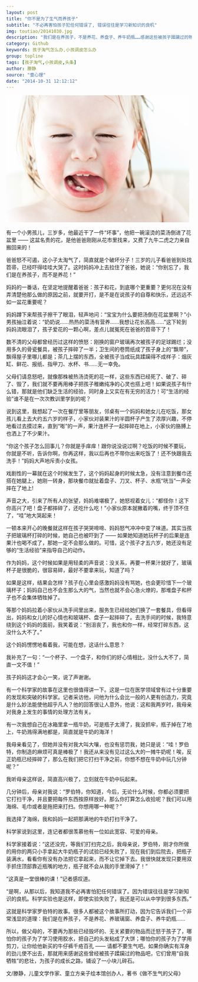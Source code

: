 ```yaml
---
layout: post
title: "你不是为了生气而养孩子"
subtitle: "不必再害怕孩子犯任何错误了, 错误往往是学习新知识的良机"
img: toutiao/20141030.jpg
description: "我们是在养孩子，不是养花、养盘子、养牛奶瓶……感谢这些被孩子蹂躏过的物品吧，它们为孩子的成长之路，铺设了一小块儿碎石。"
category: Github
keywords: 孩子淘气怎么办,小孩调皮怎么办
group: topline
tags: [孩子淘气,小孩调皮,头条]
author: 滕静
source: "壹心理"
date: "2014-10-31 12:12:12"
---
```

<img src="/images/toutiao/20141030.jpg" alt="" />

有一个小男孩儿，三岁多，他最近干了一件“坏事”，他把一碗滚烫的菜汤倒进了花盆里 —— 这盆名贵的花，是他爸爸刚刚从花市里找来，又费了九牛二虎之力亲自搬回来的！

爸爸怒不可遏，这小子太淘气了，简直就是个破坏分子！三岁的儿子看爸爸到处找笤帚，已经吓得哇哇大哭了。这时妈妈冲上去拉住了爸爸，她说：“你别忘了，我们是在养孩子，而不是养花！”

妈妈的一番话，在坚定地提醒着爸爸：孩子和花，到底哪个更重要？更何况在没有弄清楚他那么做的原因之前，就要开打，是不是在说孩子的自尊和快乐，还远远不如一盆花重要呢？

妈妈蹲下来帮孩子擦干了眼泪，轻声地问：“宝宝为什么要把汤倒在花盆里啊？”小男孩抽泣着说：“奶奶说……热热的菜汤有营养……我想让花长高高……”这下轮到妈妈流眼泪了，孩子爱花的一颗心啊，差点儿就冤死在爸爸的笤帚下了！

数不清的父母都曾经历过这样的愤怒：刚换的窗户玻璃再次被孩子的足球踢烂；没用多久的骨瓷餐具，被孩子摔碎了一半；卫生间的卷筒纸成了孩子身上的“飘带”，飘得屋子里哪儿都是；茶几上摆的东西，全被孩子当成玩具蹂躏得不成样子：烟灰缸、鲜花、报纸、指甲刀、水杯、书……无一幸免。

父母们请息怒吧，就像那株被热汤烫死的花一样，这些东西已经死了、破了、碎了、毁了，我们就不要再用棒子把孩子稚嫩纯净的心灵也搭上吧！如果说孩子有什么错，那就是他们缺乏生活的经验，同时身上又实在有无穷的活力！可“生活的经验”谁不是在一次次教训里学到的呢？

说到这里，我想起了一次在餐厅里等朋友，邻桌有一个妈妈和她女儿在吃饭，那女孩儿看上去大约五六岁的样子，小家伙对装果汁的半圆杯子产生了浓厚兴趣，不停地看过去摸过来，直到“嘭”的一声，果汁连杯子一起摔碎在地上，小家伙的胳膊上也洒上了不少果汁。

“你这个孩子怎么回事儿？你就是手痒痒！跟你说没说过啊？吃饭的时候不要玩，你就是不听，告诉你啊，你再这样，我以后再也不带你出来吃饭了！还不快跟我去洗手！”妈妈大声地斥责小女孩。

戏剧性的一幕就在这个时候发生了，这个妈妈起身的时候太急，没有注意到餐巾还搭在她腿上，她刚一转身，那块餐巾就扯着盘子、刀叉、杯子、水瓶“咣当”一声全摔在了地上!

声音之大，引来了所有人的张望，妈妈难堪极了，她怒视着女儿：“都怪你！这下你高兴了吧！盘子都摔碎了，还吃什么吃！”小家伙原本就撇着的嘴，终于顶不住了，“哇”地大哭起来！

一顿本来开心的晚餐就这样在孩子哭哭啼啼、妈妈怒气冲冲中变了味道。其实当孩子把玻璃杯打碎的时候，她自己也被吓到了 —— 如果她知道她玩杯子的后果是连果汁也喝不成了，那她一定不会那么做的。可惜，这个孩子才五六岁，她还没有足够的“生活经验”来指导自己的动作。

作为妈妈，这个时候如果是用轻柔的声音说：没关系，再要一杯果汁就好了，玻璃杯子是很脆的，很容易碎，最好不要拿来玩，知道了吗？

如果是这样，结果会怎样？孩子在心里会感激妈妈没有骂她，也会更珍惜下一个玻璃杯子；妈妈自己也不会生那么大的气，当然也就不会心急火燎的，那堆盘子和杯子也不会集体牺牲掉了。

等那个妈妈拉着小家伙从洗手间里出来，服务生已经给她们换了一套餐具，但看得出，妈妈和女儿的好心情也和玻璃杯、盘子一起摔碎了。去洗手间的时候，我特意绕到这个妈妈的面前，我笑着说：“别沮丧了，我也和你一样，经常打碎东西，这没什么大不了。”

这个妈妈愣愣地看着我，可能在想，这话什么意思？

我补充了一句：“一个杯子、一个盘子，和你们的好心情相比，没什么大不了，简直一文不值！”

孩子妈妈这才会心一笑，说了声谢谢。

有一个科学家的故事在这里也很值得讲一下。这是一位在医学领域曾有过十分重要的发现和突破的科学家。记者采访他，问他为什么会比一般的人更有创造力，究竟是什么妙法能使他超乎凡人？他的回答很让人意外，他说：这和我两岁时，我母亲对我身上发生的事情的处理方法有关。

有一次我想自己在冰箱里拿一瓶牛奶，可是瓶子太滑了，我没抓牢，瓶子掉在了地上，牛奶溅得满地都是，简直就是牛奶的海洋！

我母亲看见了，但她并没有对我大叫大嚷，也没有惩罚我，她只是说：“哇！罗伯特，你制造的麻烦可真是棒极了！我还从来没有见过这么大的一摊牛奶呢！唉，反正奶瓶已经摔碎了，那么在我们把它打扫干净之前，你想不想在牛奶中玩几分钟呢？”

我听母亲这样说，简直高兴极了，立刻就在牛奶中玩起来。

几分钟后，母亲对我说：“罗伯特，你知道，今后，无论什么时候，你都必须要把它打扫干净，并且要把每件东西按原样放好。那么你打算怎么收拾呢？我们可以用海绵、毛巾或者是拖把来打扫。你想用哪一种呢？”

我选择了海绵，我和妈妈一起把那满地的牛奶打扫干净了。

科学家说到这里，连记者都很羡慕他有一位如此宽容、可爱的母亲。

科学家接着说：“这还没完，等我们打扫完之后，我母亲说，罗伯特，刚才你所做的用你的两只小手拿起大牛奶瓶子的试验已经失败了，现在我们到后院去，把瓶子装满水，看看你有没有办法把它拿起来，而不让它掉下去。我很快就发现只要用双手抓住顶部靠近瓶嘴的地方，瓶子就不会从我的手里滑掉了！”

“这真是一堂很棒的课！”记者感叹道。

“是啊，从那以后，我知道我不必再害怕犯任何错误了。因为错误往往是学习新知识的良机。科学实验也是这样，即使实验失败了，我还是可以从中学到很多东西。”

这就是科学家罗伯特的故事。很多人都被这个故事所打动，因为它告诉我们一个非常浅显的道理：我们是在养孩子，不是养花、养玻璃窗、养盘子、养牛奶瓶……

所以，做父母的，不要再为那些已经毁坏的、无关紧要的物品而迁怒于孩子了，哪怕你的孩子为了学习使用胶水，把自己的头发粘成了大饼；哪怕你的孩子为了学用剪刀，让你给他新买的牛仔裤千疮百孔 —— 请都不要生气吧。如果你确实有浑身的劲儿使不出去，那就用来感谢这些曾经被孩子蹂躏过的物品吧，它们曾用“自我牺牲”的悲壮，为孩子的成长之路，铺设了一小块儿碎石。

文/滕静，儿童文学作家、童立方亲子绘本馆创办人，著书《做不生气的父母》